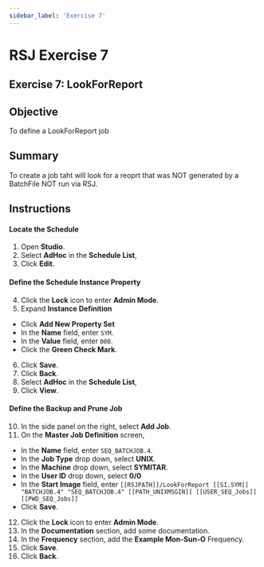 ```yaml
---
sidebar_label: 'Exercise 7'
---
```


# RSJ Exercise 7

## Exercise 7: LookForReport

## Objective

To define a LookForReport job

## Summary

To create a job taht will look for a reoprt that was NOT generated by a BatchFile NOT run via RSJ. 

## Instructions

#### Locate the Schedule

1. Open **Studio**.
2. Select **AdHoc** in the **Schedule List**,
3. Click **Edit**.

#### Define the Schedule Instance Property

4. Click the **Lock** icon to enter **Admin Mode**.
5. Expand **Instance Definition**
  * Click **Add New Property Set**
  * In the **Name** field, enter ```SYM```.
  * In the **Value** field, enter ```000```.
  * Click the **Green Check Mark**.
6. Click **Save**.
7. Click **Back**.
8. Select **AdHoc** in the **Schedule List**,
9. Click **View**.

#### Define the Backup and Prune Job

10. In the side panel on the right, select **Add Job**.
11. On the **Master Job Definition** screen,
  * In the **Name** field, enter ```SEQ_BATCHJOB.4```.
  * In the **Job Type** drop down, select **UNIX**.
  * In the **Machine** drop down, select **SYMITAR**.
   * In the **User ID** drop down, select **0/0**
   * In the **Start Image** field, enter ```[[RSJPATH]]/LookForReport [[SI.SYM]] "BATCHJOB.4" "SEQ_BATCHJOB.4" [[PATH_UNIXMSGIN]] [[USER_SEQ_Jobs]] [[PWD_SEQ_Jobs]]```
  * Click **Save**.
12. Click the **Lock** icon to enter **Admin Mode**.
13. In the **Documentation** section, add some documentation.
14. In the **Frequency** section, add the **Example Mon-Sun-O** Frequency.
15. Click **Save**.
16. Click **Back**.